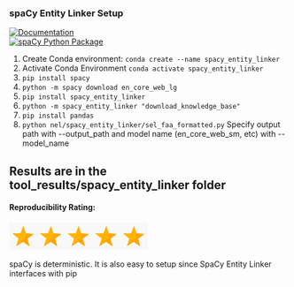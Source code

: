 ### spaCy Entity Linker Setup


[![Documentation](https://img.shields.io/badge/Documentation-View%20Here-blue?logo=readthedocs)](https://spacy.io/api/entitylinker) \
[![spaCy Python Package](https://img.shields.io/badge/spaCy%20Python%20Package-View%20Here-blue?logo=readthedocs)](https://pypi.org/project/spacy-entity-linker/)

1. Create Conda environment: `conda create --name spacy_entity_linker`
2. Activate Conda Environment `conda activate spacy_entity_linker`
3. `pip install spacy`
4. `python -m spacy download en_core_web_lg`
5. `pip install spacy_entity_linker`
6. `python -m spacy_entity_linker "download_knowledge_base"`
7. `pip install pandas`
8. `python nel/spacy_entity_linker/sel_faa_formatted.py` Specify output path with --output_path and model name (en_core_web_sm, etc) with --model_name

Results are in the tool_results/spacy_entity_linker folder
----------------------------

#### Reproducibility Rating:

<img src="../../figs/star_clip.jpg" alt="Star" width="50" height="50"><img src="../../figs/star_clip.jpg" alt="Star" width="50" height="50"><img src="../../figs/star_clip.jpg" alt="Star" width="50" height="50"><img src="../../figs/star_clip.jpg" alt="Star" width="50" height="50"><img src="../../figs/star_clip.jpg" alt="Star" width="50" height="50">

spaCy is deterministic.
It is also easy to setup since SpaCy Entity Linker interfaces with pip 
